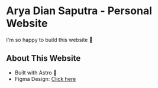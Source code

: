 # Arya Dian Saputra - Personal Website

I'm so happy to build this website 🤩

## About This Website
- Built with Astro 🚀
- Figma Design: [Click here](https://www.figma.com/file/ZdY2aK5cHCDoDVzfEVnLsu/Website-2.0)